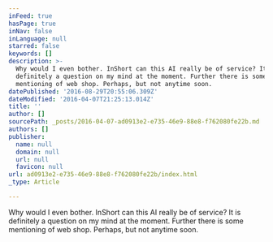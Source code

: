 ```yaml
---
inFeed: true
hasPage: true
inNav: false
inLanguage: null
starred: false
keywords: []
description: >-
  Why would I even bother. InShort can this AI really be of service? It is
  definitely a question on my mind at the moment. Further there is some
  mentioning of web shop. Perhaps, but not anytime soon.
datePublished: '2016-08-29T20:55:06.309Z'
dateModified: '2016-04-07T21:25:13.014Z'
title: ''
author: []
sourcePath: _posts/2016-04-07-ad0913e2-e735-46e9-88e8-f762080fe22b.md
authors: []
publisher:
  name: null
  domain: null
  url: null
  favicon: null
url: ad0913e2-e735-46e9-88e8-f762080fe22b/index.html
_type: Article

---
```

Why would I even bother. InShort can this AI really be of service? It is definitely a question on my mind at the moment. Further there is some mentioning of web shop. Perhaps, but not anytime soon.